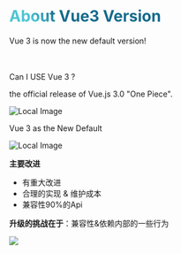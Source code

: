 # About Vue3 Version <carbon-version />
Vue 3 is now the new default version! 

<br/>
<br />

<div
  v-click="1"
  class="text-center text-8xl align-middle">
  Can I USE Vue 3 ?
</div>

<div v-click="2">
<div grid="~ cols-2 gap-20" m="-t-2">
  <div>

  <p class="text-base">the official release of Vue.js 3.0 "One Piece".</p>
  
  ![Local Image](/assets/images/vue3.0.png)
  </div>
  <div>

  <p class="text-base"> Vue 3 as the New Default</p>

  ![Local Image](/assets/images/vue3.2.png)
  </div>
</div>
</div>

<div v-click="3">

  <div grid="~ cols-2 gap-20" m="-t-2">
<div>

**主要改进**

- 有重大改进
- 合理的实现 & 维护成本
- 兼容性90%的Api

**升级的挑战在于**：兼容性&依赖内部的一些行为
</div>

<div>
  <div><img border="rounded" src="/assets/images/vue3.jpeg" /></div>
</div>

  </div>
</div>

<style>
h1 {
  background-color: #2B90B6;
  background-image: linear-gradient(45deg, #4EC5D4 10%, #146b8c 20%);
  background-size: 100%;
  -webkit-background-clip: text;
  -moz-background-clip: text;
  -webkit-text-fill-color: transparent;
  -moz-text-fill-color: transparent;
}
.slidev-vclick-target{display: none}
.slidev-vclick-current{display: block}
</style>

